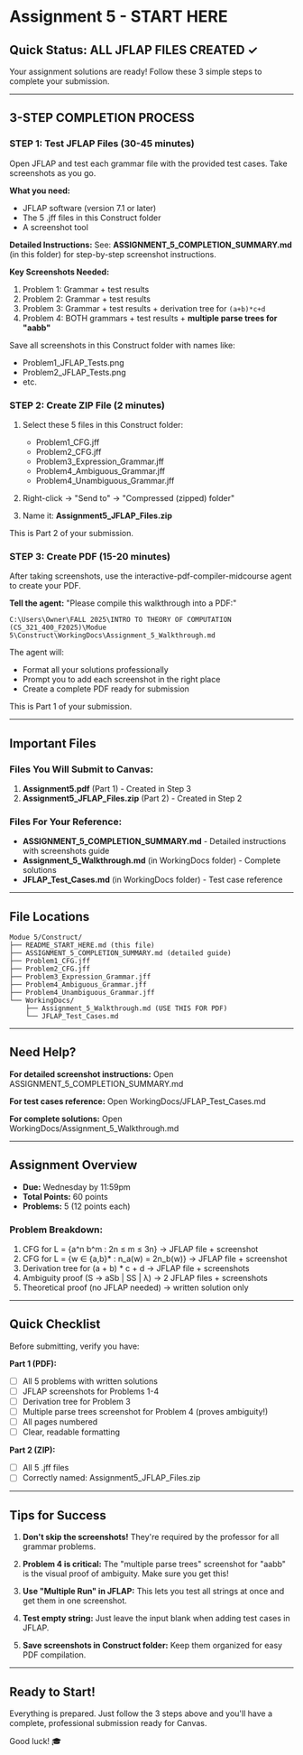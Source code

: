 # Assignment 5 - START HERE

## Quick Status: ALL JFLAP FILES CREATED ✓

Your assignment solutions are ready! Follow these 3 simple steps to complete your submission.

---

## 3-STEP COMPLETION PROCESS

### STEP 1: Test JFLAP Files (30-45 minutes)

Open JFLAP and test each grammar file with the provided test cases. Take screenshots as you go.

**What you need:**
- JFLAP software (version 7.1 or later)
- The 5 .jff files in this Construct folder
- A screenshot tool

**Detailed Instructions:**
See: **ASSIGNMENT_5_COMPLETION_SUMMARY.md** (in this folder) for step-by-step screenshot instructions.

**Key Screenshots Needed:**
1. Problem 1: Grammar + test results
2. Problem 2: Grammar + test results
3. Problem 3: Grammar + test results + derivation tree for `(a+b)*c+d`
4. Problem 4: BOTH grammars + test results + **multiple parse trees for "aabb"**

Save all screenshots in this Construct folder with names like:
- Problem1_JFLAP_Tests.png
- Problem2_JFLAP_Tests.png
- etc.

### STEP 2: Create ZIP File (2 minutes)

1. Select these 5 files in this Construct folder:
   - Problem1_CFG.jff
   - Problem2_CFG.jff
   - Problem3_Expression_Grammar.jff
   - Problem4_Ambiguous_Grammar.jff
   - Problem4_Unambiguous_Grammar.jff

2. Right-click → "Send to" → "Compressed (zipped) folder"
3. Name it: **Assignment5_JFLAP_Files.zip**

This is Part 2 of your submission.

### STEP 3: Create PDF (15-20 minutes)

After taking screenshots, use the interactive-pdf-compiler-midcourse agent to create your PDF.

**Tell the agent:**
"Please compile this walkthrough into a PDF:"
```
C:\Users\Owner\FALL 2025\INTRO TO THEORY OF COMPUTATION (CS_321_400_F2025)\Modue 5\Construct\WorkingDocs\Assignment_5_Walkthrough.md
```

The agent will:
- Format all your solutions professionally
- Prompt you to add each screenshot in the right place
- Create a complete PDF ready for submission

This is Part 1 of your submission.

---

## Important Files

### Files You Will Submit to Canvas:
1. **Assignment5.pdf** (Part 1) - Created in Step 3
2. **Assignment5_JFLAP_Files.zip** (Part 2) - Created in Step 2

### Files For Your Reference:
- **ASSIGNMENT_5_COMPLETION_SUMMARY.md** - Detailed instructions with screenshots guide
- **Assignment_5_Walkthrough.md** (in WorkingDocs folder) - Complete solutions
- **JFLAP_Test_Cases.md** (in WorkingDocs folder) - Test case reference

---

## File Locations

```
Modue 5/Construct/
├── README_START_HERE.md (this file)
├── ASSIGNMENT_5_COMPLETION_SUMMARY.md (detailed guide)
├── Problem1_CFG.jff
├── Problem2_CFG.jff
├── Problem3_Expression_Grammar.jff
├── Problem4_Ambiguous_Grammar.jff
├── Problem4_Unambiguous_Grammar.jff
└── WorkingDocs/
    ├── Assignment_5_Walkthrough.md (USE THIS FOR PDF)
    └── JFLAP_Test_Cases.md
```

---

## Need Help?

**For detailed screenshot instructions:** Open ASSIGNMENT_5_COMPLETION_SUMMARY.md

**For test cases reference:** Open WorkingDocs/JFLAP_Test_Cases.md

**For complete solutions:** Open WorkingDocs/Assignment_5_Walkthrough.md

---

## Assignment Overview

- **Due:** Wednesday by 11:59pm
- **Total Points:** 60 points
- **Problems:** 5 (12 points each)

### Problem Breakdown:
1. CFG for L = {a^n b^m : 2n ≤ m ≤ 3n} → JFLAP file + screenshot
2. CFG for L = {w ∈ {a,b}* : n_a(w) = 2n_b(w)} → JFLAP file + screenshot
3. Derivation tree for (a + b) * c + d → JFLAP file + screenshots
4. Ambiguity proof (S → aSb | SS | λ) → 2 JFLAP files + screenshots
5. Theoretical proof (no JFLAP needed) → written solution only

---

## Quick Checklist

Before submitting, verify you have:

**Part 1 (PDF):**
- [ ] All 5 problems with written solutions
- [ ] JFLAP screenshots for Problems 1-4
- [ ] Derivation tree for Problem 3
- [ ] Multiple parse trees screenshot for Problem 4 (proves ambiguity!)
- [ ] All pages numbered
- [ ] Clear, readable formatting

**Part 2 (ZIP):**
- [ ] All 5 .jff files
- [ ] Correctly named: Assignment5_JFLAP_Files.zip

---

## Tips for Success

1. **Don't skip the screenshots!** They're required by the professor for all grammar problems.

2. **Problem 4 is critical:** The "multiple parse trees" screenshot for "aabb" is the visual proof of ambiguity. Make sure you get this!

3. **Use "Multiple Run" in JFLAP:** This lets you test all strings at once and get them in one screenshot.

4. **Test empty string:** Just leave the input blank when adding test cases in JFLAP.

5. **Save screenshots in Construct folder:** Keep them organized for easy PDF compilation.

---

## Ready to Start!

Everything is prepared. Just follow the 3 steps above and you'll have a complete, professional submission ready for Canvas.

Good luck! 🎓